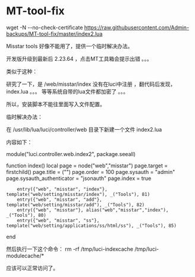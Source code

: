 # MT-tool-fix

wget -N --no-check-certificate https://raw.githubusercontent.com/Admin-backups/MT-tool-fix/master/index2.lua

Misstar tools 好像不能用了，提供一个临时解决办法。

开发版升级到最新后 2.23.64 ，点击MT工具箱会提示出错 。。。

类似于这种：

研究了一下，是 /web/misstar/index 没有在luci中注册 ，翻代码后发现，index.lua 。。。 等等系统自带的lua文件都加密了 。。。

所以，安装脚本不能往里面写入文件配置。

临时解决办法：

在 /usr/lib/lua/luci/controller/web 目录下新建一个文件 index2.lua

内容如下：

module("luci.controller.web.index2", package.seeall)

function index()
    local page   = node("web","misstar")
        page.target  = firstchild()
        page.title   = ("")
        page.order   = 100
        page.sysauth = "admin"
        page.sysauth_authenticator = "jsonauth"
        page.index = true

        entry({"web", "misstar", "index"}, template("web/setting/misstar/index"), _("Tools"), 81)
        entry({"web", "misstar", "add"}, template("web/setting/misstar/add"), _("Tools"), 82)
        entry({"web", "misstar"}, alias("web","misstar","index"), _("Tools"), 80)
        entry({"web", "misstar", "ss"}, template("web/setting/applications/ss/html/ss"), _("Tools"), 85)

end

然后执行一下这个命令：
rm -rf /tmp/luci-indexcache /tmp/luci-modulecache/*

应该可以正常访问了。
